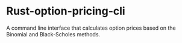 # Rust-option-pricing-cli
A command line interface that calculates option prices based on the Binomial and Black-Scholes methods.
